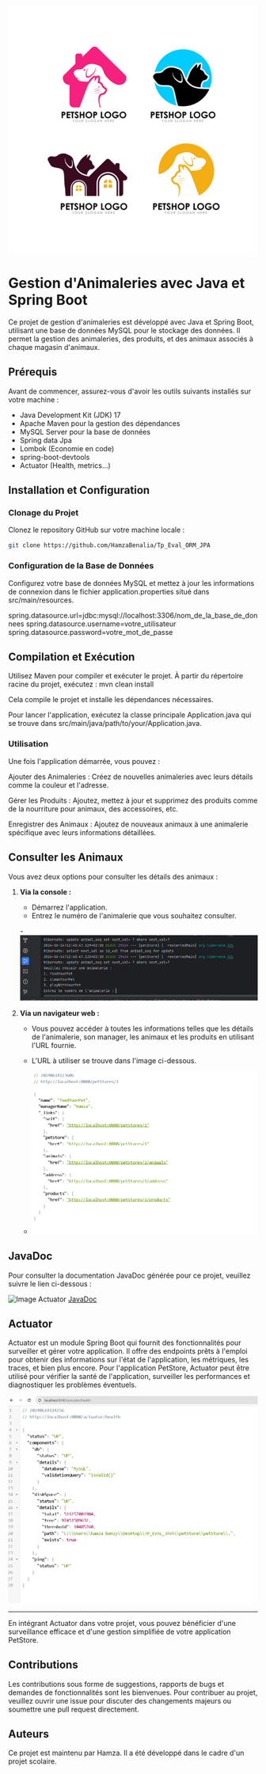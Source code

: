 <img src="https://github.com/HamzaBenalia/Tp_Eval_ORM_JPA/blob/main/src/main/resources/images/2550121-modele-de-conception-de-logo-animalerie-vectoriel.jpg" width="1000" height="500">

# Gestion d'Animaleries avec Java et Spring Boot

Ce projet de gestion d'animaleries est développé avec Java et Spring Boot, utilisant une base de données MySQL pour le stockage des données. Il permet la gestion des animaleries, des produits, et des animaux associés à chaque magasin d'animaux.

## Prérequis

Avant de commencer, assurez-vous d'avoir les outils suivants installés sur votre machine :

- Java Development Kit (JDK) 17
- Apache Maven pour la gestion des dépendances
- MySQL Server pour la base de données
- Spring data Jpa
- Lombok (Economie en code)
- spring-boot-devtools
- Actuator (Health, metrics...)

## Installation et Configuration

### Clonage du Projet

Clonez le repository GitHub sur votre machine locale :

```bash
git clone https://github.com/HamzaBenalia/Tp_Eval_ORM_JPA

```

### Configuration de la Base de Données

Configurez votre base de données MySQL et mettez à jour les informations de connexion dans le fichier application.properties situé dans src/main/resources.

spring.datasource.url=jdbc:mysql://localhost:3306/nom_de_la_base_de_donnees
spring.datasource.username=votre_utilisateur
spring.datasource.password=votre_mot_de_passe

## Compilation et Exécution
Utilisez Maven pour compiler et exécuter le projet. À partir du répertoire racine du projet, exécutez :
mvn clean install


Cela compile le projet et installe les dépendances nécessaires.

Pour lancer l'application, exécutez la classe principale Application.java qui se trouve dans src/main/java/path/to/your/Application.java.

### Utilisation
Une fois l'application démarrée, vous pouvez :

Ajouter des Animaleries : Créez de nouvelles animaleries avec leurs détails comme la couleur et l'adresse.

Gérer les Produits : Ajoutez, mettez à jour et supprimez des produits comme de la nourriture pour animaux, des accessoires, etc.

Enregistrer des Animaux : Ajoutez de nouveaux animaux à une animalerie spécifique avec leurs informations détaillées.

## Consulter les Animaux

Vous avez deux options pour consulter les détails des animaux :

1. **Via la console :**
   - Démarrez l'application.
   - Entrez le numéro de l'animalerie que vous souhaitez consulter.
  
   -![Choix d'animalerie](https://github.com/HamzaBenalia/Tp_Eval_ORM_JPA/blob/main/src/main/resources/images/choix%20d'animalerie.png)


2. **Via un navigateur web :**
   - Vous pouvez accéder à toutes les informations telles que les détails de l'animalerie, son manager, les animaux et les produits en utilisant l'URL fournie.
   - L'URL à utiliser se trouve dans l'image ci-dessous.
  
   - ![PetStoreHamza](https://github.com/HamzaBenalia/Tp_Eval_ORM_JPA/blob/main/src/main/resources/images/PetStoreHamza.png)
  

## JavaDoc

Pour consulter la documentation JavaDoc générée pour ce projet, veuillez suivre le lien ci-dessous :

![Image Actuator]([https://github.com/HamzaBenalia/Tp_Eval_ORM_JPA/blob/main/src/main/resources/images/Actuator%20image%20.png](https://github.com/HamzaBenalia/Tp_Eval_ORM_JPA/blob/main/src/main/resources/images/javaDoc.png))
[JavaDoc](https://github.com/HamzaBenalia/Tp_Eval_ORM_JPA/blob/main/src/main/resources/JavaDoc/allclasses-index.html)

  
## Actuator

Actuator est un module Spring Boot qui fournit des fonctionnalités pour surveiller et gérer votre application. Il offre des endpoints prêts à l'emploi pour obtenir des informations sur l'état de l'application, les métriques, les traces, et bien plus encore. Pour l'application PetStore, Actuator peut être utilisé pour vérifier la santé de l'application, surveiller les performances et diagnostiquer les problèmes éventuels.

![Image Actuator](https://github.com/HamzaBenalia/Tp_Eval_ORM_JPA/blob/main/src/main/resources/images/Actuator%20image%20.png)

---

En intégrant Actuator dans votre projet, vous pouvez bénéficier d'une surveillance efficace et d'une gestion simplifiée de votre application PetStore.

## Contributions
Les contributions sous forme de suggestions, rapports de bugs et demandes de fonctionnalités sont les bienvenues. Pour contribuer au projet, veuillez ouvrir une issue pour discuter des changements majeurs ou soumettre une pull request directement.

## Auteurs
Ce projet est maintenu par Hamza. Il a été développé dans le cadre d'un projet scolaire.


